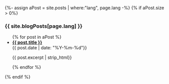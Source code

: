 {%- assign aPost = site.posts | where:"lang", page.lang -%}
{% if aPost.size > 0%}

### {{ site.blogPosts[page.lang] }}

  <ul class="post-list">
    {% for post in aPost %}
      <li>
        <strong>
          <a class="post-link" href="{{ post.url | prepend: site.baseurl}}">{{ post.title }}</a>
        </strong>
        <br>{{ post.date | date: "%Y-%m-%d"}}
        <p>
        {{ post.excerpt | strip_html}}
        </p>
      </li>
    {% endfor %}
  </ul>
{% endif %}
